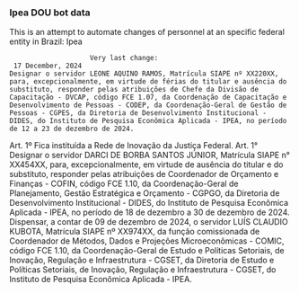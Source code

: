  ### Ipea DOU bot data
 This is an attempt to automate changes of personnel at an specific federal entity in Brazil: Ipea
 
                        Very last change: 
 	 17 December, 2024
	Designar o servidor LEONE AQUINO RAMOS, Matrícula SIAPE nº XX220XX, para, excepcionalmente, em virtude de férias do titular e ausência do substituto, responder pelas atribuições de Chefe da Divisão de Capacitação - DVCAP, código FCE 1.07, da Coordenação de Capacitação e Desenvolvimento de Pessoas - CODEP, da Coordenação-Geral de Gestão de Pessoas - CGPES, da Diretoria de Desenvolvimento Institucional - DIDES, do Instituto de Pesquisa Econômica Aplicada - IPEA, no período de 12 a 23 de dezembro de 2024.
Art. 1º Fica instituída a Rede de Inovação da Justiça Federal.
Art. 1° Designar o servidor DARCI DE BORBA SANTOS JÚNIOR, Matrícula SIAPE n° XX454XX, para, excepcionalmente, em virtude de ausência do titular e do substituto, responder pelas atribuições de Coordenador de Orçamento e Finanças - COFIN, código FCE 1.10, da Coordenação-Geral de Planejamento, Gestão Estratégica e Orçamento - CGPGO, da Diretoria de Desenvolvimento Institucional - DIDES, do Instituto de Pesquisa Econômica Aplicada - IPEA, no período de 18 de dezembro a 30 de dezembro de 2024.
Dispensar, a contar de 09 de dezembro de 2024, o servidor LUÍS CLAUDIO KUBOTA, Matrícula SIAPE nº XX974XX, da função comissionada de Coordenador de Métodos, Dados e Projeções Microeconômicas - COMIC, código FCE 1.10, da Coordenação-Geral de Estudo e Políticas Setoriais, de Inovação, Regulação e Infraestrutura - CGSET, da Diretoria de Estudo e Políticas Setoriais, de Inovação, Regulação e Infraestrutura - CGSET, do Instituto de Pesquisa Econômica Aplicada - IPEA.
